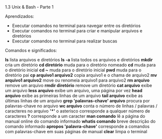 1.3 Unix & Bash - Parte 1

Aprendizados:
* Executar comandos no terminal para navegar entre os diretórios
* Executar comandos no terminal para criar e manipular arquivos e diretórios
* Executar comandos no terminal para realizar buscas

Comandos e significados:

**ls** lista arquivos e diretórios
**ls -a** lista todos os arquivos e diretórios
**mkdir** cria um diretório
**cd diretório** muda para o diretório nomeado
**cd** muda para o diretório inicial
**cd ~** muda para o diretório inicial
**pwd** muda para o diretório pai
**cp arquivo1 arquivo2** copia arquivo1 e o chama de arquivo2
**mv arquivo1 arquivo2** move ou renomeia arquivo1 para arquivo2
**rm arquivo** remove um arquivo
**rmdir diretório** remove um diretório
**cat arquivo** exibe um arquivo
**less arquivo** exibe um arquivo, uma página por vez
**head arquivo** exibe as primeiras linhas de um arquivo
**tail arquivo** exibe as últimas linhas de um arquivo
**grep 'palavras-chave' arquivo** procura por palavras-chave no arquivo
**wc arquivo** conta o número de linhas / palavras / caracteres no arquivo
**'*'** o asterisco corresponde a qualquer número de caracteres 
**?** corresponde a um caracter
**man comando** lê a página do manual online do comando informado
**whatis comando** breve descrição do comando informado
**apropos 'palavra-chave'** corresponde a comandos com palavras-chave em suas páginas de manual
**clear** limpa o terminal
